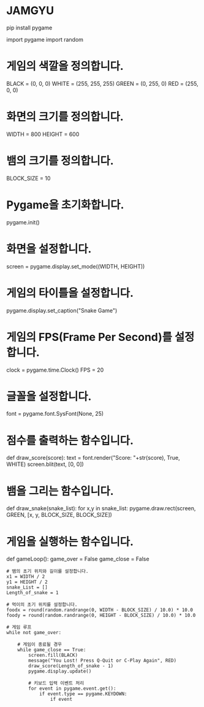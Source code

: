 # JAMGYU
pip install pygame

import pygame
import random

# 게임의 색깔을 정의합니다.
BLACK = (0, 0, 0)
WHITE = (255, 255, 255)
GREEN = (0, 255, 0)
RED = (255, 0, 0)

# 화면의 크기를 정의합니다.
WIDTH = 800
HEIGHT = 600

# 뱀의 크기를 정의합니다.
BLOCK_SIZE = 10

# Pygame을 초기화합니다.
pygame.init()

# 화면을 설정합니다.
screen = pygame.display.set_mode((WIDTH, HEIGHT))

# 게임의 타이틀을 설정합니다.
pygame.display.set_caption("Snake Game")

# 게임의 FPS(Frame Per Second)를 설정합니다.
clock = pygame.time.Clock()
FPS = 20

# 글꼴을 설정합니다.
font = pygame.font.SysFont(None, 25)

# 점수를 출력하는 함수입니다.
def draw_score(score):
    text = font.render("Score: "+str(score), True, WHITE)
    screen.blit(text, [0, 0])

# 뱀을 그리는 함수입니다.
def draw_snake(snake_list):
    for x,y in snake_list:
        pygame.draw.rect(screen, GREEN, [x, y, BLOCK_SIZE, BLOCK_SIZE])

# 게임을 실행하는 함수입니다.
def gameLoop():
    game_over = False
    game_close = False

    # 뱀의 초기 위치와 길이를 설정합니다.
    x1 = WIDTH / 2
    y1 = HEIGHT / 2
    snake_List = []
    Length_of_snake = 1

    # 먹이의 초기 위치를 설정합니다.
    foodx = round(random.randrange(0, WIDTH - BLOCK_SIZE) / 10.0) * 10.0
    foody = round(random.randrange(0, HEIGHT - BLOCK_SIZE) / 10.0) * 10.0

    # 게임 루프
    while not game_over:

        # 게임이 종료될 경우
        while game_close == True:
            screen.fill(BLACK)
            message("You Lost! Press Q-Quit or C-Play Again", RED)
            draw_score(Length_of_snake - 1)
            pygame.display.update()

            # 키보드 입력 이벤트 처리
            for event in pygame.event.get():
                if event.type == pygame.KEYDOWN:
                    if event

